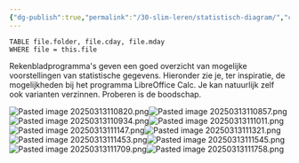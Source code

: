 ```yaml
---
{"dg-publish":true,"permalink":"/30-slim-leren/statistisch-diagram/","created":"2025-03-13T10:58:30.762+01:00","updated":"2025-03-13T11:18:35.084+01:00"}
---
```


``` dataview
TABLE file.folder, file.cday, file.mday
WHERE file = this.file
```
Rekenbladprogramma's geven een goed overzicht van mogelijke voorstellingen van statistische gegevens. Hieronder zie je, ter inspiratie, de mogelijkheden bij het programma LibreOffice Calc. Je kan natuurlijk zelf ook varianten verzinnen. Proberen is de boodschap.

![Pasted image 20250313110820.png](/img/user/05%20leren/Pasted%20image%2020250313110820.png)![Pasted image 20250313110857.png](/img/user/05%20leren/Pasted%20image%2020250313110857.png)
![Pasted image 20250313110934.png](/img/user/05%20leren/Pasted%20image%2020250313110934.png)![Pasted image 20250313111011.png](/img/user/05%20leren/Pasted%20image%2020250313111011.png)
![Pasted image 20250313111147.png](/img/user/05%20leren/Pasted%20image%2020250313111147.png)![Pasted image 20250313111321.png](/img/user/05%20leren/Pasted%20image%2020250313111321.png)
![Pasted image 20250313111453.png](/img/user/05%20leren/Pasted%20image%2020250313111453.png)![Pasted image 20250313111545.png](/img/user/05%20leren/Pasted%20image%2020250313111545.png)![Pasted image 20250313111709.png](/img/user/05%20leren/Pasted%20image%2020250313111709.png)![Pasted image 20250313111758.png](/img/user/05%20leren/Pasted%20image%2020250313111758.png)